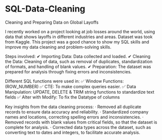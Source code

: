# SQL-Data-Cleaning
 Cleaning and Preparing Data on Global Layoffs
 
 I recently worked on a project looking at job losses around the world, using data that shows layoffs in different industries and areas. Dataset was took from Kaggle. This project was a good chance to show my SQL skills and improve my data cleaning and problem-solving skills.

Steps involved: 
✔ Importing Data: Data collected and loaded. 
✔ Cleaning the Data: Cleaning of data, such as removal of duplicates, standardization of formats, and handling of blank values. 
✔ Preparation: The dataset was prepared for analysis through fixing errors and inconsistencies.
 
 Different SQL functions were used in: 
✅ Window Functions: (ROW_NUMBER) 
✅ CTE: To make complex queries easier.
✅ Data Manipulation: UPDATE, DELETE & TRIM string functions to standardize text fields
✅ Alter with Modify: To fix the Datatype of columns
 
Key insights from the data cleaning process:
· Removed all duplicate records to ensure data accuracy and reliability.
· Standardized company names and locations, correcting spelling errors and
inconsistencies. 
· Removed records with blank values from critical fields, so that the dataset is complete for analysis.
· Corrected data types across the dataset, such as converting text to dates and integers, to facilitate accurate analysis.
